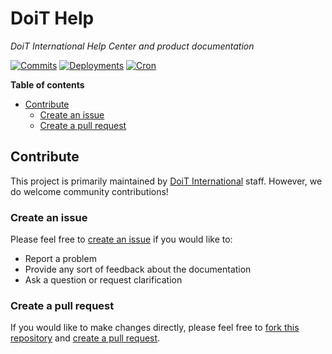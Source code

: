 # DoiT Help

_DoiT International Help Center and product documentation_

[![Commits][actions-commits-img]][actions-commits-workflow] [![Deployments][actions-deployments-img]][actions-deployments-workflow] [![Cron][actions-cron-img]][actions-cron-workflow]

[actions-commits-img]: https://github.com/doitintl/docs/actions/workflows/commits.yaml/badge.svg
[actions-commits-workflow]: https://github.com/doitintl/docs/actions/workflows/commits.yaml
[actions-deployments-img]: https://github.com/doitintl/docs/actions/workflows/deployments.yaml/badge.svg
[actions-deployments-workflow]: https://github.com/doitintl/docs/actions/workflows/deployments.yaml
[actions-cron-img]: https://github.com/doitintl/docs/actions/workflows/cron.yaml/badge.svg
[actions-cron-workflow]: https://github.com/doitintl/docs/actions/workflows/cron.yaml

**Table of contents**

- [Contribute](#contribute)
  - [Create an issue](#create-an-issue)
  - [Create a pull request](#create-a-pull-request)

## Contribute

This project is primarily maintained by [DoiT International][doit-org] staff. However, we do welcome community contributions!

### Create an issue

Please feel free to [create an issue][issues] if you would like to:

- Report a problem
- Provide any sort of feedback about the documentation
- Ask a question or request clarification

### Create a pull request

If you would like to make changes directly, please feel free to [fork this repository][fork] and [create a pull request][pr].

[doit-org]: https://github.com/doitintl/
[issues]: https://github.com/doitintl/cmp-docs/issues
[markdown]: https://docs.gitbook.com/editing-content/markdown
[fork]: https://docs.github.com/en/get-started/quickstart/fork-a-repo
[pr]: https://docs.github.com/en/github/collaborating-with-pull-requests

